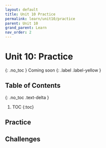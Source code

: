 ```yaml
---
layout: default
title: Unit 10 Practice
permalink: learn/unit10/practice
parent: Unit 10
grand_parent: Learn
nav_order: 2
---
```


# Unit 10: Practice
{: .no_toc }
Coming soon
{: .label .label-yellow }

## Table of Contents
{: .no_toc .text-delta }

1. TOC
{:toc}

## Practice


## Challenges

